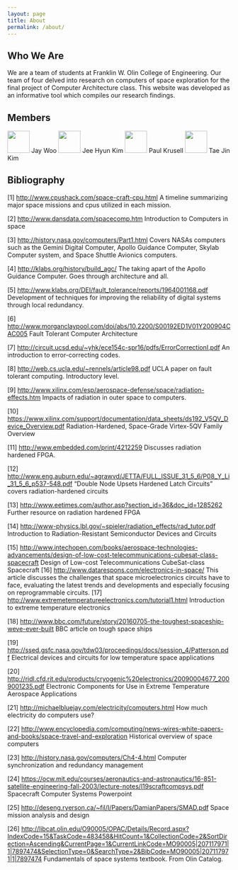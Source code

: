 ```yaml
---
layout: page
title: About
permalink: /about/
---
```


## Who We Are

We are a team of students at Franklin W. Olin College of Engineering. Our team of four delved into research on computers of space exploration for the final project of Computer Architecture class. This website was developed as an informative tool which compiles our research findings.

## Members
<a href="https://github.com/jay-woo">
<img src="https://avatars1.githubusercontent.com/u/6502489?v=3&s=400" width="50" height="50" border="0"></a> Jay Woo

<a href="https://github.com/cielocean/">
<img src="https://avatars2.githubusercontent.com/u/10675402?v=3&s=140" width="50" height="50" border="0"></a> Jee Hyun Kim

<a href="https://github.com/krusellp">
<img src="https://avatars0.githubusercontent.com/u/9259657?v=3&s=400" width="50" height="50" border="0"></a> Paul Krusell

<a href="https://github.com/tj-kim">
<img src="https://avatars2.githubusercontent.com/u/15219241?v=3&s=400" width="50" height="50" border="0"></a> Tae Jin Kim


## Bibliography

[1] http://www.cpushack.com/space-craft-cpu.html
A timeline summarizing major space missions and cpus utilized in each mission.


[2] http://www.dansdata.com/spacecomp.htm
Introduction to Computers in space


[3] http://history.nasa.gov/computers/Part1.html
Covers NASAs computers such as the Gemini Digital Computer, Apollo Guidance Computer, Skylab Computer system, and Space Shuttle Avionics computers.


[4] http://klabs.org/history/build_agc/
The taking apart of the Apollo Guidance Computer. Goes through architecture and all.


[5] http://www.klabs.org/DEI/fault_tolerance/reports/1964001168.pdf
Development of techniques for improving the reliability of digital systems through local redundancy.


[6] http://www.morganclaypool.com/doi/abs/10.2200/S00192ED1V01Y200904CAC005 
Fault Tolerant Computer Architecture


[7] http://circuit.ucsd.edu/~yhk/ece154c-spr16/pdfs/ErrorCorrectionI.pdf
An introduction to error-correcting codes.


[8] http://web.cs.ucla.edu/~rennels/article98.pdf
UCLA paper on fault tolerant computing. Introductory level.


[9] http://www.xilinx.com/esp/aerospace-defense/space/radiation-effects.htm
Impacts of radiation in outer space to computers.


[10] https://www.xilinx.com/support/documentation/data_sheets/ds192_V5QV_Device_Overview.pdf
Radiation-Hardened, Space-Grade Virtex-5QV Family Overview


[11] http://www.embedded.com/print/4212259
Discusses radiation hardened FPGA.


[12] http://www.eng.auburn.edu/~agrawvd/JETTA/FULL_ISSUE_31_5_6/P08_Y_Li_31_5_6_p537-548.pdf
“Double Node Upsets Hardened Latch Circuits” covers radiation-hardened circuits


[13] http://www.eetimes.com/author.asp?section_id=36&doc_id=1285262
Further resource on radiation hardened FPGA


[14] http://www-physics.lbl.gov/~spieler/radiation_effects/rad_tutor.pdf
Introduction to Radiation-Resistant Semiconductor Devices and Circuits


[15] http://www.intechopen.com/books/aerospace-technologies-advancements/design-of-low-cost-telecommunications-cubesat-class-spacecraft
Design of Low-cost Telecommunications CubeSat-class Spacecraft
[16] http://www.datarespons.com/electronics-in-space/
This article discusses the challenges that space microelectronics circuits have to face, evaluating the latest trends and developments and especially focusing on reprogrammable circuits.
[17] http://www.extremetemperatureelectronics.com/tutorial1.html
Introduction to extreme temperature electronics


[18] http://www.bbc.com/future/story/20160705-the-toughest-spaceship-weve-ever-built
BBC article on tough space ships


[19] http://ssed.gsfc.nasa.gov/tdw03/proceedings/docs/session_4/Patterson.pdf
Electrical devices and circuits for low temperature space applications


[20] http://ridl.cfd.rit.edu/products/cryogenic%20electronics/20090004677_2009001235.pdf
Electronic Components for Use in Extreme Temperature Aerospace Applications 


[21] http://michaelbluejay.com/electricity/computers.html
How much electricity do computers use?


[22] http://www.encyclopedia.com/computing/news-wires-white-papers-and-books/space-travel-and-exploration
Historical overview of space computers


[23] http://history.nasa.gov/computers/Ch4-4.html
Computer synchronization and redundancy management


[24] https://ocw.mit.edu/courses/aeronautics-and-astronautics/16-851-satellite-engineering-fall-2003/lecture-notes/l19scraftcompsys.pdf
Spacecraft Computer Systems Powerpoint


[25] http://deseng.ryerson.ca/~fil/I/Papers/DamianPapers/SMAD.pdf
Space mission analysis and design


[26] http://libcat.olin.edu/O90005/OPAC/Details/Record.aspx?IndexCode=15&TaskCode=483458&HitCount=1&CollectionCode=2&SortDirection=Ascending&CurrentPage=1&CurrentLinkCode=MO90005|207117971|1|7897474&SelectionType=0&SearchType=2&BibCode=MO90005|207117971|1|7897474
Fundamentals of space systems textbook. From Olin Catalog.

